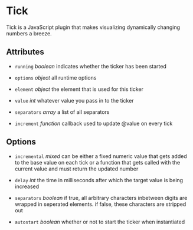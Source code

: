 Tick
====

Tick is a JavaScript plugin that makes visualizing dynamically changing numbers a breeze.



Attributes
----------

* `running` _boolean_
  indicates whether the ticker has been started

* `options` _object_
  all runtime options

* `element` _object_
  the element that is used for this ticker

* `value` _int_
  whatever value you pass in to the ticker

* `separators` _array_
  a list of all separators

* `increment` _function_
  callback used to update @value on every tick


Options
-------

* `incremental` _mixed_
  can be either a fixed numeric value that gets added to the base value on each tick or a function that gets called with the current value and must return the updated number

* `delay` _int_
  the time in milliseconds after which the target value is being increased

* `separators` _boolean_
  if true, all arbitrary characters inbetween digits are wrapped in seperated elements. if false, these characters are stripped out

* `autostart` _boolean_
  whether or not to start the ticker when instantiated
